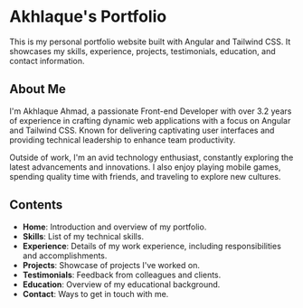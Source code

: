 # Akhlaque's Portfolio

This is my personal portfolio website built with Angular and Tailwind CSS. It showcases my skills, experience, projects, testimonials, education, and contact information.

## About Me
I'm Akhlaque Ahmad, a passionate Front-end Developer with over 3.2 years of experience in crafting dynamic web applications with a focus on Angular and Tailwind CSS. Known for delivering captivating user interfaces and providing technical leadership to enhance team productivity.

Outside of work, I'm an avid technology enthusiast, constantly exploring the latest advancements and innovations. I also enjoy playing mobile games, spending quality time with friends, and traveling to explore new cultures.

## Contents
- **Home**: Introduction and overview of my portfolio.
- **Skills**: List of my technical skills.
- **Experience**: Details of my work experience, including responsibilities and accomplishments.
- **Projects**: Showcase of projects I've worked on.
- **Testimonials**: Feedback from colleagues and clients.
- **Education**: Overview of my educational background.
- **Contact**: Ways to get in touch with me.
